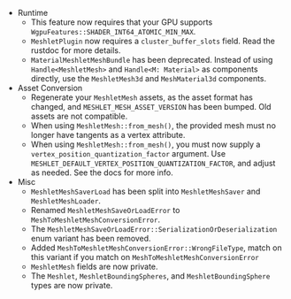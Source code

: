 - Runtime
    - This feature now requires that your GPU supports `WgpuFeatures::SHADER_INT64_ATOMIC_MIN_MAX`.
    - `MeshletPlugin` now requires a `cluster_buffer_slots` field. Read the rustdoc for more details.
    - `MaterialMeshletMeshBundle` has been deprecated. Instead of using `Handle<MeshletMesh>` and `Handle<M: Material>` as components directly, use the `MeshletMesh3d` and `MeshMaterial3d` components.
- Asset Conversion
    - Regenerate your `MeshletMesh` assets, as the asset format has changed, and `MESHLET_MESH_ASSET_VERSION` has been bumped. Old assets are not compatible.
    - When using `MeshletMesh::from_mesh()`, the provided mesh must no longer have tangents as a vertex attribute.
    - When using `MeshletMesh::from_mesh()`, you must now supply a `vertex_position_quantization_factor` argument. Use `MESHLET_DEFAULT_VERTEX_POSITION_QUANTIZATION_FACTOR`, and adjust as needed. See the docs for more info.
- Misc
    - `MeshletMeshSaverLoad` has been split into `MeshletMeshSaver` and `MeshletMeshLoader`.
    - Renamed `MeshletMeshSaveOrLoadError` to `MeshToMeshletMeshConversionError`.
    - The `MeshletMeshSaveOrLoadError::SerializationOrDeserialization` enum variant has been removed.
    - Added `MeshToMeshletMeshConversionError::WrongFileType`, match on this variant if you match on `MeshToMeshletMeshConversionError`
    - `MeshletMesh` fields are now private.
    - The `Meshlet`, `MeshletBoundingSpheres`, and `MeshletBoundingSphere` types are now private.
